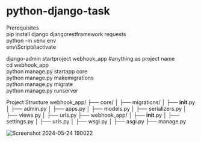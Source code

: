 # python-django-task

Prerequisites                                                                                                                             
pip install django djangorestframework requests                                                                                           
python -m venv env                                                                                                                        
env\Scripts\activate                                                                                                                      
                                                                                                                                          
django-admin startproject webhook_app #anything as project name                                                                           
cd webhook_app                                                                                                                            
python manage.py startapp core                                                                                                            
python manage.py makemigrations                                                                                                           
python manage.py migrate                                                                                                                  
python manage.py runserver                                                                                                                
                                                                                                                                          
Project Structure
webhook_app/
├── core/
│   ├── migrations/
│   ├── __init__.py
│   ├── admin.py
│   ├── apps.py
│   ├── models.py
│   ├── serializers.py
│   ├── views.py
│   ├── urls.py
├── webhook_app/
│   ├── __init__.py
│   ├── settings.py
│   ├── urls.py
│   ├── wsgi.py
│   ├── asgi.py
├── manage.py


![Screenshot 2024-05-24 190022](https://github.com/mukeshr-29/python-django-task/assets/137137629/45606243-4f74-4032-9089-d4a76bb36f8f)



